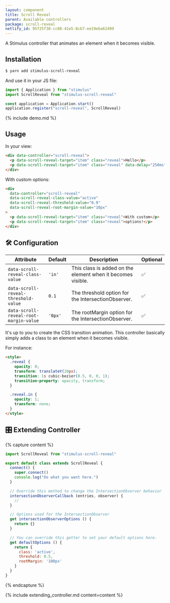 ```yaml
---
layout: component
title: Scroll Reveal
parent: Available controllers
package: scroll-reveal
netlify_id: 95f25f38-cc08-41e5-8cb7-ee19eba62499
---
```


A Stimulus controller that animates an element when it becomes visible.

## Installation

```bash
$ yarn add stimulus-scroll-reveal
```

And use it in your JS file:
```js
import { Application } from "stimulus"
import ScrollReveal from "stimulus-scroll-reveal"

const application = Application.start()
application.register("scroll-reveal", ScrollReveal)
```

{% include demo.md %}

## Usage

In your view:
```html
<div data-controller="scroll-reveal">
  <p data-scroll-reveal-target="item" class="reveal">Hello</p>
  <p data-scroll-reveal-target="item" class="reveal" data-delay="250ms">World!</p>
</div>
```

With custom options:

```html
<div
  data-controller="scroll-reveal"
  data-scroll-reveal-class-value="active"
  data-scroll-reveal-threshold-value="0.9"
  data-scroll-reveal-root-margin-value="10px"
>
  <p data-scroll-reveal-target="item" class="reveal">With custom</p>
  <p data-scroll-reveal-target="item" class="reveal">options!</p>
</div>
```

## 🛠 Configuration

| Attribute | Default | Description | Optional |
| --------- | ------- | ----------- | -------- |
| `data-scroll-reveal-class-value` | `'in'` | This class is added on the element when it becomes visible. | ✅ |
| `data-scroll-reveal-threshold-value` | `0.1` | The threshold option for the IntersectionObserver. | ✅ |
| `data-scroll-reveal-root-margin-value` | `'0px'` | The rootMargin option for the IntersectionObserver. | ✅ |


It's up to you to create the CSS transition animation.
This controller basically simply adds a class to an element when it becomes visible.

For instance:

```html
<style>
  .reveal {
    opacity: 0;
    transform: translateY(20px);
    transition: 1s cubic-bezier(0.5, 0, 0, 1);
    transition-property: opacity, transform;
  }

  .reveal.in {
    opacity: 1;
    transform: none;
  }
</style>
```


## 🎛 Extending Controller

{% capture content %}
```js
import ScrollReveal from "stimulus-scroll-reveal"

export default class extends ScrollReveal {
  connect() {
    super.connect()
    console.log("Do what you want here.")
  }

  // Override this method to change the IntersectionObserver behavior
  intersectionObserverCallback (entries, observer) {
    //
  }

  // Options used for the IntersectionObserver
  get intersectionObserverOptions () {
    return {}
  }

  // You can override this getter to set your default options here.
  get defaultOptions () {
    return {
      class: 'active',
      threshold: 0.5,
      rootMargin: '100px'
    }
  }
}
```
{% endcapture %}

{% include extending_controller.md content=content %}
